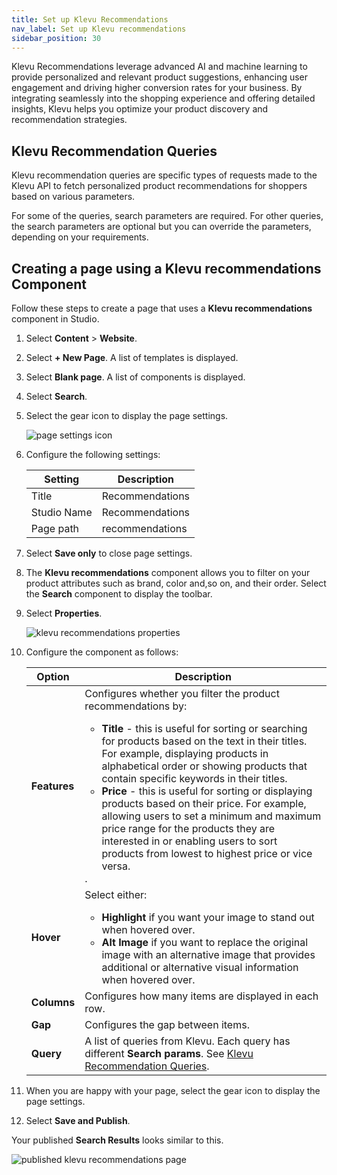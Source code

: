 ```yaml
---
title: Set up Klevu Recommendations 
nav_label: Set up Klevu recommendations
sidebar_position: 30
---
```


Klevu Recommendations leverage advanced AI and machine learning to provide personalized and relevant product suggestions, enhancing user engagement and driving higher conversion rates for your business. By integrating seamlessly into the shopping experience and offering detailed insights, Klevu helps you optimize your product discovery and recommendation strategies.

## Klevu Recommendation Queries

Klevu recommendation queries are specific types of requests made to the Klevu API to fetch personalized product recommendations for shoppers based on various parameters. 
 
For some of the queries, search parameters are required. For other queries, the search parameters are optional but you can override the parameters, depending on your requirements.

## Creating a page using a Klevu recommendations Component

Follow these steps to create a page that uses a **Klevu recommendations** component in Studio.

1. Select **Content** > **Website**.
2. Select **+ New Page**. A list of templates is displayed.
3. Select **Blank page**. A list of components is displayed.
4. Select **Search**.
5. Select the gear icon to display the page settings.

    ![page settings icon](/assets/cxsgearicon.png)

6. Configure the following settings:

    | Setting | Description     |
    | --- |-----------------|
    | Title | Recommendations |
    | Studio Name | Recommendations |
    | Page path | recommendations |

7. Select **Save only** to close page settings.
8. The **Klevu recommendations** component allows you to filter on your product attributes such as brand, color and,so on, and their order. Select the **Search** component to display the toolbar. 
9. Select **Properties**.

    ![klevu recommendations properties](/assets/studio/klevu-recommendations-properties.png)

10. Configure the component as follows:

    | Option       | Description                                                                                                                                                                                                                                                                                                                                                                                                                                                                                                                                                                                           |
    |--------------|-------------------------------------------------------------------------------------------------------------------------------------------------------------------------------------------------------------------------------------------------------------------------------------------------------------------------------------------------------------------------------------------------------------------------------------------------------------------------------------------------------------------------------------------------------------------------------------------------------|
    | **Features** | Configures whether you filter the product recommendations by: <ul><li>**Title** - this is useful for sorting or searching for products based on the text in their titles. For example, displaying products in alphabetical order or showing products that contain specific keywords in their titles.</li><li>**Price** - this is useful for sorting or displaying products based on their price. For example, allowing users to set a minimum and maximum price range for the products they are interested in or enabling users to sort products from lowest to highest price or vice versa.</li></ul>. |
    | **Hover** | Select either: <ul><li>**Highlight** if you want your image to stand out when hovered over.</li><li>**Alt Image** if you want to replace the original image with an alternative image that provides additional or alternative visual information when hovered over.</li></ul>                                                                                                                                                                                                                                                                                                                         |
    | **Columns**  | Configures how many items are displayed in each row.                                                                                                                                                                                                                                                                                                                                                                                                                                                                                                                                            |
    | **Gap**      | Configures the gap between items.                                                                                                                                                                                                                                                                                                                                                                                                                                                                                                                                                               |
    | **Query** | A list of queries from Klevu. Each query has different **Search params**. See [Klevu Recommendation Queries](#klevu-recommendation-queries).                                                                                                                                                                                                                                                                                                                                                                                                                                                          |

12. When you are happy with your page, select the gear icon to display the page settings.
13. Select **Save and Publish**.

Your published **Search Results** looks similar to this.

![published klevu recommendations page](/assets/studio/klevu-recommendations-example.png)





